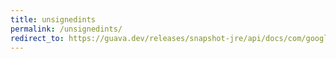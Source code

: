 ```yaml
---
title: unsignedints
permalink: /unsignedints/
redirect_to: https://guava.dev/releases/snapshot-jre/api/docs/com/google/common/primitives/UnsignedInts.html
---
```


